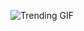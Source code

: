 
<!-- GIF_SECTION -->
![Trending GIF](https://media3.giphy.com/media/v1.Y2lkPThiYjIxNzcyMGw4eWJlMGJveTh4eGZuanBoNXE2a2V1MGhzNzYzb3A1aTU2MHNweCZlcD12MV9naWZzX3NlYXJjaCZjdD1n/YYKoJL28YtscdUTGWA/giphy.gif)
<!-- END_GIF_SECTION -->
